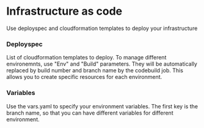 # Infrastructure as code

Use deployspec and cloudformation templates to deploy your infrastructure


### Deployspec

List of cloudformation templates to deploy. To manage different environemnts, use "Env" and "Build" parameters. They will be automatically replaced by build number and branch name by the codebuild job. This allows you to create specific resources for each environment.


### Variables

Use the vars.yaml to specify your environment variables. The first key is the branch name, so that you can have different variables for different environment.